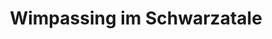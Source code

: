 ---
title: Wimpassing im Schwarzatale
url: /wimpassing-im-schwarzatale/
latitude: 47.696
longitude: 16.02
---